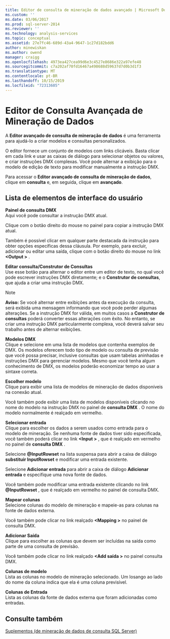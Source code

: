 ```yaml
---
title: Editor de consulta de mineração de dados avançado | Microsoft Docs
ms.custom: ''
ms.date: 03/06/2017
ms.prod: sql-server-2014
ms.reviewer: ''
ms.technology: analysis-services
ms.topic: conceptual
ms.assetid: 27e7fc46-689d-43a4-9647-1c27d182bdd6
author: minewiskan
ms.author: owend
manager: craigg
ms.openlocfilehash: 4973ea427cea99d6e3c4527e8686e322a97efe48
ms.sourcegitcommit: c7a202af70fd16467a498688d59637d7d0b3d1f3
ms.translationtype: MT
ms.contentlocale: pt-BR
ms.lasthandoff: 10/15/2019
ms.locfileid: "72313605"
---
```

# <a name="advanced-data-mining-query-editor"></a>Editor de Consulta Avançada de Mineração de Dados
  A **Editor avançado de consulta de mineração de dados** é uma ferramenta para ajudá-lo a criar modelos e consultas personalizados.  
  
 O editor fornece um conjunto de modelos com links clicáveis. Basta clicar em cada link e usar as caixas de diálogo para selecionar objetos ou valores, e criar instruções DMX complexas. Você pode alternar a exibição para o modelo de edição de texto para modificar manualmente a instrução DMX.  
  
 Para acessar o **Editor avançado de consulta de mineração de dados**, clique em **consulta** e, em seguida, clique em **avançado**.  
  
## <a name="uielement-list"></a>Lista de elementos de interface do usuário  
 **Painel de consulta DMX**  
 Aqui você pode consultar a instrução DMX atual.  
  
 Clique com o botão direito do mouse no painel para copiar a instrução DMX atual.  
  
 Também é possível clicar em qualquer parte destacada da instrução para obter opções específicas dessa cláusula. Por exemplo, para excluir, adicionar ou editar uma saída, clique com o botão direito do mouse no link **\<Output >** .  
  
 **Editar consulta/Construtor de Consultas**  
 Use esse botão para alternar o editor entre um editor de texto, no qual você pode escrever instruções DMX diretamente; e o **Construtor de consultas**, que ajuda a criar uma instrução DMX.  
  
> [!NOTE]  
>  **Aviso:** Se você alternar entre exibições antes da execução da consulta, será exibida uma mensagem informando que você pode perder algumas alterações. Se a instrução DMX for válida, em muitos casos a **Construtor de consultas** poderá converter essas alterações com êxito. No entanto, se criar uma instrução DMX particularmente complexa, você deverá salvar seu trabalho antes de alternar exibições.  
  
 **Modelos DMX**  
 Clique e selecione em uma lista de modelos que contenha exemplos de DMX. Os modelos oferecem todo tipo de modelo ou consulta de previsão que você possa precisar, inclusive consultas que usam tabelas aninhadas e instruções DMX para gerenciar modelos. Mesmo que você tenha algum conhecimento de DMX, os modelos poderão economizar tempo ao usar a sintaxe correta.  
  
 **Escolher modelo**  
 Clique para exibir uma lista de modelos de mineração de dados disponíveis na conexão atual.  
  
 Você também pode exibir uma lista de modelos disponíveis clicando no nome do modelo na instrução DMX no painel de **consulta DMX** . O nome do modelo normalmente é realçado em vermelho.  
  
 **Selecionar entrada**  
 Clique para escolher os dados a serem usados como entrada para o modelo de mineração. Se nenhuma fonte de dados tiver sido especificada, você também poderá clicar no link **\<Input >** , que é realçado em vermelho no painel de **consulta DMX** .  
  
 Selecione **\@InputRowset** na lista suspensa para abrir a caixa de diálogo **substituir InputRowset** e modificar uma entrada existente.  
  
 Selecione **Adicionar entrada** para abrir a caixa de diálogo **Adicionar entrada** e especifique uma nova fonte de dados.  
  
 Você também pode modificar uma entrada existente clicando no link **\@InputRowset** , que é realçado em vermelho no painel de consulta DMX.  
  
 **Mapear colunas**  
 Selecione colunas do modelo de mineração e mapeie-as para colunas na fonte de dados externa.  
  
 Você também pode clicar no link realçado **\<Mapping >** no painel de consulta DMX.  
  
 **Adicionar Saída**  
 Clique para escolher as colunas que devem ser incluídas na saída como parte de uma consulta de previsão.  
  
 Você também pode clicar no link realçado **\<Add saída >** no painel consulta DMX.  
  
 **Colunas de modelo**  
 Lista as colunas no modelo de mineração selecionado. Um losango ao lado do nome da coluna indica que ela é uma coluna previsível.  
  
 **Colunas de Entrada**  
 Lista as colunas da fonte de dados externa que foram adicionadas como entradas.  
  
## <a name="see-also"></a>Consulte também  
 [Suplementos &#40;de mineração de dados de consulta SQL Server&#41;](query-sql-server-data-mining-add-ins.md)  
  
  
